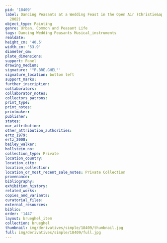 ```yaml
---
pid: '18409'
label: Dancing Peasants at a Wedding Feast in the Open Air (Christie&apos;s, London,
  2002)
object_type: Painting
genre: Urban, Common and Peasant Life
tags: Dancing Wedding Peasants Musical_instruments
realdate: 
height_cm: '40.5'
width_cm: '53.9'
diameter_cm: 
plate_dimensions: 
support: Panel
drawing_medium: 
signature: '"P.BRE.GHEL"'
signature_location: bottom left
support_marks: 
further_inscription: 
collaborators: 
collaborator_notes: 
collectors_patrons: 
print_type: 
print_notes: 
printmaker: 
publisher: 
states: 
our_attribution: 
other_attribution_authorities: 
ertz_1979: 
ertz_2008: 
bailey_walker: 
hollstein_no: 
collection_type: Private
location_country: 
location_city: 
location_collection: 
location_or_most_recent_sale_notes: Private Collection
provenance: 
bibliography: 
exhibition_history: 
related_works: 
copies_and_variants: 
curatorial_files: 
external_resources: 
biblio: 
order: '1447'
layout: brueghel_item
collection: brueghel
thumbnail: img/derivatives/simple/18409/thumbnail.jpg
full: img/derivatives/simple/18409/full.jpg
---
```

